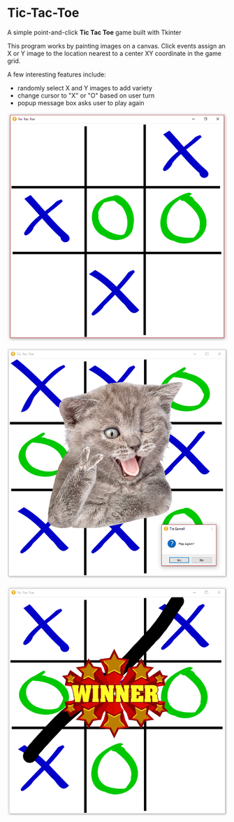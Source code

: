 # Tic-Tac-Toe
A simple point-and-click **Tic Tac Toe** game built with Tkinter  

This program works by painting images on a canvas. Click events assign an X or Y image to the location nearest to a center XY coordinate in the game grid.  

A few interesting features include:
- randomly select X and Y images to add variety
- change cursor to "X" or "O" based on user turn
- popup message box asks user to play again

![](images/example_play.PNG)  

![](images/example_tie.png)  

![](images/example_winner.png)
